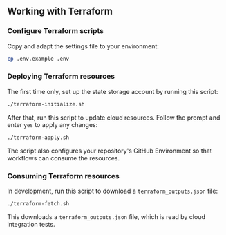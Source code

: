 ## Working with Terraform

### Configure Terraform scripts

Copy and adapt the settings file to your environment:

```bash
cp .env.example .env
```

### Deploying Terraform resources

The first time only, set up the state storage account by running this script:

```bash
./terraform-initialize.sh
```

After that, run this script to update cloud resources. Follow the prompt and enter `yes` to apply any changes:

```bash
./terraform-apply.sh
```

The script also configures your repository's GitHub Environment so that workflows can consume the resources.

### Consuming Terraform resources

In development, run this script to download a `terraform_outputs.json` file:

```bash
./terraform-fetch.sh
```

This downloads a `terraform_outputs.json` file, which is read by cloud integration tests.
